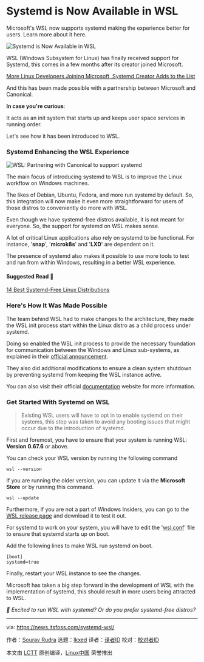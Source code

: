 [#]: subject: "Systemd is Now Available in WSL"
[#]: via: "https://news.itsfoss.com/systemd-wsl/"
[#]: author: "Sourav Rudra https://news.itsfoss.com/author/sourav/"
[#]: collector: "lkxed"
[#]: translator: "vvvbbbcz"
[#]: reviewer: " "
[#]: publisher: " "
[#]: url: " "

Systemd is Now Available in WSL
======
Microsoft's WSL now supports systemd making the experience better for users.
Learn more about it here.

![Systemd is Now Available in WSL][1]

WSL (Windows Subsystem for Linux) has finally received support for Systemd, this comes in a few months after its creator joined Microsoft.

[More Linux Developers Joining Microsoft, Systemd Creator Adds to the List][2]

And this has been made possible with a partnership between Microsoft and Canonical.

**In case you're curious**:

It acts as an init system that starts up and keeps user space services in running order.

Let's see how it has been introduced to WSL.

### Systemd Enhancing the WSL Experience

![WSL: Partnering with Canonical to support systemd][4]

The main focus of introducing systemd to WSL is to improve the Linux workflow on Windows machines.

The likes of Debian, Ubuntu, Fedora, and more run systemd by default. So, this integration will now make it even more straightforward for users of those distros to conveniently do more with WSL.

Even though we have systemd-free distros available, it is not meant for everyone. So, the support for systemd on WSL makes sense.

A lot of critical Linux applications also rely on systemd to be functional. For instance, '**snap**', '**microk8s**' and '**LXD**' are dependent on it.

The presence of systemd also makes it possible to use more tools to test and run from within Windows, resulting in a better WSL experience.

#### Suggested Read 📖

[14 Best Systemd-Free Linux Distributions][5]

### Here's How It Was Made Possible

The team behind WSL had to make changes to the architecture, they made the WSL init process start within the Linux distro as a child process under systemd.

Doing so enabled the WSL init process to provide the necessary foundation for communication between the Windows and Linux sub-systems, as explained in their [official announcement][7].

They also did additional modifications to ensure a clean system shutdown by preventing systemd from keeping the WSL instance active.

You can also visit their official [documentation][8] website for more information.

### Get Started With Systemd on WSL

> Existing WSL users will have to opt in to enable systemd on their systems, this step was taken to avoid any booting issues that might occur due to the introduction of systemd.

First and foremost, you have to ensure that your system is running WSL: **Version 0.67.6** or above.

You can check your WSL version by running the following command

```
wsl --version
```

If you are running the older version, you can update it via the **Microsoft Store** or by running this command.

```
wsl --update
```

Furthermore, if you are not a part of Windows Insiders, you can go to the [WSL release page][9] and download it to test it out.

For systemd to work on your system, you will have to edit the '[wsl.conf][10]' file to ensure that systemd starts up on boot.

Add the following lines to make WSL run systemd on boot.

```
[boot]
systemd=true
```

Finally, restart your WSL instance to see the changes.

Microsoft has taken a big step forward in the development of WSL with the implementation of systemd, this should result in more users being attracted to WSL.

*💬 Excited to run WSL with systemd? Or do you prefer systemd-free distros?*

--------------------------------------------------------------------------------

via: https://news.itsfoss.com/systemd-wsl/

作者：[Sourav Rudra][a]
选题：[lkxed][b]
译者：[译者ID](https://github.com/译者ID)
校对：[校对者ID](https://github.com/校对者ID)

本文由 [LCTT](https://github.com/LCTT/TranslateProject) 原创编译，[Linux中国](https://linux.cn/) 荣誉推出

[a]: https://news.itsfoss.com/author/sourav/
[b]: https://github.com/lkxed
[1]: https://news.itsfoss.com/content/images/size/w1200/2022/09/systemd-now-available-on-wsl.png
[2]: https://news.itsfoss.com/systemd-creator-microsoft/
[3]: https://news.itsfoss.com/systemd-creator-microsoft/
[4]: https://youtu.be/Ja3qikzd-as
[5]: https://itsfoss.com/systemd-free-distros/
[6]: https://itsfoss.com/systemd-free-distros/
[7]: https://devblogs.microsoft.com/commandline/systemd-support-is-now-available-in-wsl/
[8]: https://learn.microsoft.com/en-in/windows/wsl/
[9]: https://github.com/microsoft/WSL/releases
[10]: https://learn.microsoft.com/en-in/windows/wsl/wsl-config#wslconf
